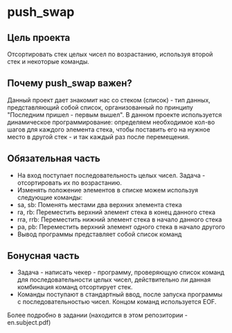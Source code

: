 # push_swap

Цель проекта
--
Отсортировать стек целых чисел по возрастанию, используя второй стек и некоторые команды.

Почему push_swap важен?
--
Данный проект дает знакомит нас со стеком (список) - тип данных, представляющий собой список, организованный по принципу "Последним пришел - первым вышел". В данном проекте используется динамическое программирование: определяем необходимое кол-во шагов для каждого элемента стека, чтобы поставить его на нужное место в другой стек - и так каждый раз после перемещения.

Обязательная часть
--
- На вход поступает последовательность целых чисел. Задача - отсортировать их по возрастанию.
- Изменять положение элементов в списке можем используя следующие команды:
 - sa, sb: Поменять местами два верхних элемента стека
 - ra, rb: Переместить верхний элемент стека в конец данного стека
 - rra, rrb: Переместить нижний элемент стека в начало данного стека
 - pa, pb: Переместить верхний элемент одного стека в начало другого
- Вывод программы представляет собой список команд

Бонусная часть
--
- Задача - написать чекер - программу, проверяющую список команд для последовательности целых чисел, действительно ли данная комбинация команд отсортирует стек.
- Команды поступают в стандартный ввод, после запуска программы с последовательностью чисел. Концом команд используется EOF.


Более подробно в задании (находится в этом репозитории - en.subject.pdf)
